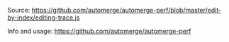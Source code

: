 Source: https://github.com/automerge/automerge-perf/blob/master/edit-by-index/editing-trace.js

Info and usage: https://github.com/automerge/automerge-perf
